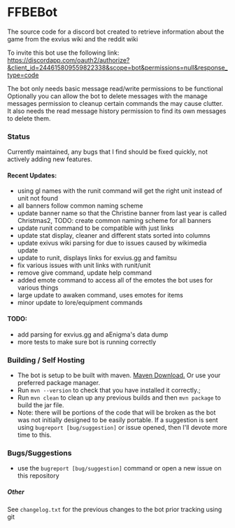# FFBEBot

The source code for a discord bot created to retrieve information about the game from the exvius wiki and the reddit wiki


To invite this bot use the following link: https://discordapp.com/oauth2/authorize?&client_id=244615809559822338&scope=bot&permissions=null&response_type=code

The bot only needs basic message read/write permissions to be functional
Optionally you can allow the bot to delete messages with the manage messages permission to cleanup certain commands the may cause clutter. It also needs the read message history permission to find its own messages to delete them.

### Status

Currently maintained, any bugs that I find should be fixed quickly, not actively adding new features.

#### Recent Updates:

- using gl names with the runit command will get the right unit instead of unit not found
- all banners follow common naming scheme
- update banner name so that the Christine banner from last year is called Christmas2, TODO: create common naming scheme for all banners
- update runit command to be compatible with just links
- update stat display, cleaner and different stats sorted into columns
- update exivus wiki parsing for due to issues caused by wikimedia update
- update to runit, displays links for exvius.gg and famitsu
- fix various issues with unit links with runit/unit
- remove give command, update help command
- added emote command to access all of the emotes the bot uses for various things
- large update to awaken command, uses emotes for items
- minor update to lore/equipment commands

#### TODO:

- add parsing for exvius.gg and aEnigma's data dump
- more tests to make sure bot is running correctly

### Building / Self Hosting

- The bot is setup to be built with maven. [Maven Download.](https://maven.apache.org/download.cgi) Or use your preferred package manager. 
- Run `mvn --version` to check that you have installed it correctly.;
- Run `mvn clean` to clean up any previous builds and then `mvn package` to build the jar file.
- Note: there will be portions of the code that will be broken as the bot was not initially designed to be easily portable. If a suggestion is sent using `bugreport [bug/suggestion]` or issue opened, then I'll devote more time to this.

### Bugs/Suggestions

- use the `bugreport [bug/suggestion]` command or open a new issue on this repository

##### Other

See `changelog.txt` for the previous changes to the bot prior tracking using git
